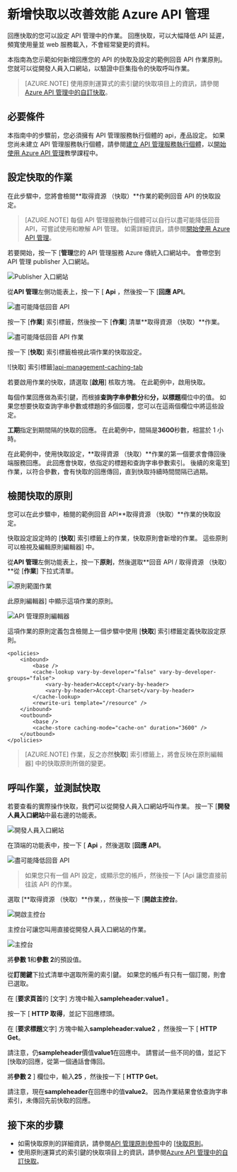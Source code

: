<properties
    pageTitle="新增快取以改善效能 Azure API 管理 |Microsoft Azure"
    description="瞭解如何改善延遲，請頻寬使用量，以及 web 服務載入 API 管理服務通話。"
    services="api-management"
    documentationCenter=""
    authors="steved0x"
    manager="erikre"
    editor=""/>

<tags
    ms.service="api-management"
    ms.workload="mobile"
    ms.tgt_pltfrm="na"
    ms.devlang="na"
    ms.topic="get-started-article"
    ms.date="10/25/2016"
    ms.author="sdanie"/>

# <a name="add-caching-to-improve-performance-in-azure-api-management"></a>新增快取以改善效能 Azure API 管理

回應快取的您可以設定 API 管理中的作業。 回應快取，可以大幅降低 API 延遲，頻寬使用量並 web 服務載入，不會經常變更的資料。

本指南為您示範如何新增回應您的 API 的快取及設定的範例回音 API 作業原則。 您就可以從開發人員入口網站，以驗證中巨集指令的快取呼叫作業。

>[AZURE.NOTE] 使用原則運算式的索引鍵的快取項目上的資訊，請參閱[Azure API 管理中的自訂快取](api-management-sample-cache-by-key.md)。

## <a name="prerequisites"></a>必要條件

本指南中的步驟前，您必須擁有 API 管理服務執行個體的 api，產品設定。 如果您尚未建立 API 管理服務執行個體，請參閱[建立 API 管理服務執行個體][]，以[開始使用 Azure API 管理][]教學課程中。

## <a name="configure-caching"></a>設定快取的作業

在此步驟中，您將會檢閱**取得資源 （快取）**作業的範例回音 API 的快取設定。

>[AZURE.NOTE] 每個 API 管理服務執行個體可以自行以盡可能降低回音 API，可嘗試使用和瞭解 API 管理。 如需詳細資訊，請參閱[開始使用 Azure API 管理][]。

若要開始，按一下 [**管理**您的 API 管理服務 Azure 傳統入口網站中。 會帶您到 API 管理 publisher 入口網站。

![Publisher 入口網站][api-management-management-console]

從**API 管理**左側功能表上，按一下 [ **Api** ，然後按一下 [**回應 API**。

![盡可能降低回音 API][api-management-echo-api]

按一下 [**作業**] 索引標籤，然後按一下 [**作業**] 清單**取得資源 （快取）**作業。

![盡可能降低回音 API 作業][api-management-echo-api-operations]

按一下 [**快取**] 索引標籤檢視此項作業的快取設定。

![快取] 索引標籤][api-management-caching-tab]

若要啟用作業的快取，請選取 [**啟用**] 核取方塊。 在此範例中，啟用快取。

每個作業回應做為索引鍵，而根據**查詢字串參數分**和**分，以標題**欄位中的值。 如果您想要快取查詢字串參數或標題的多個回覆，您可以在這兩個欄位中將這些設定。

**工期**指定到期間隔的快取的回應。 在此範例中，間隔是**3600**秒數，相當於 1 小時。

在此範例中，使用快取設定，**取得資源 （快取）**作業的第一個要求會傳回後端服務回應。 此回應會快取，依指定的標題和查詢字串參數索引。 後續的來電至] 作業，以符合參數，會有快取的回應傳回，直到快取持續時間間隔已過期。

## <a name="caching-policies"></a>檢閱快取的原則

您可以在此步驟中，檢閱的範例回音 API**取得資源 （快取）**作業的快取設定。

快取設定設定時的 [**快取**] 索引標籤上的作業，快取原則會新增的作業。 這些原則可以檢視及編輯原則編輯器] 中。

從**API 管理**左側功能表上，按一下**原則**，然後選取**回音 API / 取得資源 （快取）**從 [**作業**] 下拉式清單。

![原則範圍作業][api-management-operation-dropdown]

此原則編輯器] 中顯示這項作業的原則。

![API 管理原則編輯器][api-management-policy-editor]

這項作業的原則定義包含檢閱上一個步驟中使用 [**快取**] 索引標籤定義快取設定原則。

    <policies>
        <inbound>
            <base />
            <cache-lookup vary-by-developer="false" vary-by-developer-groups="false">
                <vary-by-header>Accept</vary-by-header>
                <vary-by-header>Accept-Charset</vary-by-header>
            </cache-lookup>
            <rewrite-uri template="/resource" />
        </inbound>
        <outbound>
            <base />
            <cache-store caching-mode="cache-on" duration="3600" />
        </outbound>
    </policies>

>[AZURE.NOTE] 作業，反之亦然**快取**] 索引標籤上，將會反映在原則編輯器] 中的快取原則所做的變更。

## <a name="test-operation"></a>呼叫作業，並測試快取

若要查看的實際操作快取，我們可以從開發人員入口網站呼叫作業。 按一下 [**開發人員入口網站**中最右邊的功能表。

![開發人員入口網站][api-management-developer-portal-menu]

在頂端的功能表中，按一下 [ **Api** ，然後選取 [**回應 API**。

![盡可能降低回音 API][api-management-apis-echo-api]

>如果您只有一個 API 設定，或顯示您的帳戶，然後按一下 [Api 讓您直接前往該 API 的作業。

選取 [**取得資源 （快取）**作業，，然後按一下 [**開啟主控台**。

![開啟主控台][api-management-open-console]

主控台可讓您叫用直接從開發人員入口網站的作業。

![主控台][api-management-console]

將**參數 1**和**參數 2**的預設值。

從**訂閱鍵**下拉式清單中選取所需的索引鍵。 如果您的帳戶有只有一個訂閱，則會已選取。

在 [**要求頁首**的 [文字] 方塊中輸入**sampleheader:value1** 。

按一下 [ **HTTP 取得**，並記下回應標頭。

在 [**要求標題**文字] 方塊中輸入**sampleheader:value2** ，然後按一下 [ **HTTP Get**。

請注意，仍**sampleheader**價值**value1**在回應中。 請嘗試一些不同的值，並記下 [快取的回應，從第一個通話會傳回。

將**參數 2** ] 欄位中，輸入**25** ，然後按一下 [ **HTTP Get**。

請注意，現在**sampleheader**在回應中的值**value2**。 因為作業結果會依查詢字串索引，未傳回先前快取的回應。

## <a name="next-steps"></a>接下來的步驟

-   如需快取原則的詳細資訊，請參閱[API 管理原則參照][]中的 [[快取原則][]。
-   使用原則運算式的索引鍵的快取項目上的資訊，請參閱[Azure API 管理中的自訂快取](api-management-sample-cache-by-key.md)。

[api-management-management-console]: ./media/api-management-howto-cache/api-management-management-console.png
[api-management-echo-api]: ./media/api-management-howto-cache/api-management-echo-api.png
[api-management-echo-api-operations]: ./media/api-management-howto-cache/api-management-echo-api-operations.png
[api-management-caching-tab]: ./media/api-management-howto-cache/api-management-caching-tab.png
[api-management-operation-dropdown]: ./media/api-management-howto-cache/api-management-operation-dropdown.png
[api-management-policy-editor]: ./media/api-management-howto-cache/api-management-policy-editor.png
[api-management-developer-portal-menu]: ./media/api-management-howto-cache/api-management-developer-portal-menu.png
[api-management-apis-echo-api]: ./media/api-management-howto-cache/api-management-apis-echo-api.png
[api-management-open-console]: ./media/api-management-howto-cache/api-management-open-console.png
[api-management-console]: ./media/api-management-howto-cache/api-management-console.png


[How to add operations to an API]: api-management-howto-add-operations.md
[How to add and publish a product]: api-management-howto-add-products.md
[Monitoring and analytics]: api-management-monitoring.md
[Add APIs to a product]: api-management-howto-add-products.md#add-apis
[Publish a product]: api-management-howto-add-products.md#publish-product
[開始使用 Azure API 管理]: api-management-get-started.md

[API 管理原則參照]: https://msdn.microsoft.com/library/azure/dn894081.aspx
[快取原則]: https://msdn.microsoft.com/library/azure/dn894086.aspx

[建立 API 管理服務執行個體]: api-management-get-started.md#create-service-instance

[Configure an operation for caching]: #configure-caching
[Review the caching policies]: #caching-policies
[Call an operation and test the caching]: #test-operation
[Next steps]: #next-steps
